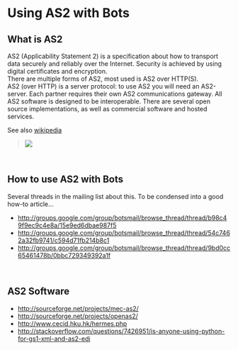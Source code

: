 # Using AS2 with Bots #

## What is AS2 ##
AS2 (Applicability Statement 2) is a specification about how to transport data securely and reliably over the Internet. Security is achieved by using digital certificates and encryption.<br>
There are multiple forms of AS2, most used is AS2 over HTTP(S).<br>
AS2 (over HTTP) is a server protocol: to use AS2 you will need an AS2-server. Each partner requires their own AS2 communications gateway. All AS2 software is designed to be interoperable. There are several open source implementations, as well as commercial software and hosted services.<br>

See also <a href='http://en.wikipedia.org/wiki/AS2'>wikipedia</a>

<blockquote><img src='http://www.as2basics.co.uk/images/as2-b2b-implementation.gif' /></blockquote>


<br>
<h2>How to use AS2 with Bots</h2>

Several threads in the mailing list about this. To be condensed into a good how-to article...<br>
<ul><li><a href='http://groups.google.com/group/botsmail/browse_thread/thread/b98c49f9ec9c4e8a/15e9ed6dbae987f5'>http://groups.google.com/group/botsmail/browse_thread/thread/b98c49f9ec9c4e8a/15e9ed6dbae987f5</a>
</li><li><a href='http://groups.google.com/group/botsmail/browse_thread/thread/54c7462a32fb9741/c594d71fb214b8c1'>http://groups.google.com/group/botsmail/browse_thread/thread/54c7462a32fb9741/c594d71fb214b8c1</a>
</li><li><a href='http://groups.google.com/group/botsmail/browse_thread/thread/9bd0cc65461478b/0bbc729349392a1f'>http://groups.google.com/group/botsmail/browse_thread/thread/9bd0cc65461478b/0bbc729349392a1f</a></li></ul>

<br>
<h2>AS2 Software</h2>
<ul><li><a href='http://sourceforge.net/projects/mec-as2/'>http://sourceforge.net/projects/mec-as2/</a>
</li><li><a href='http://sourceforge.net/projects/openas2/'>http://sourceforge.net/projects/openas2/</a>
</li><li><a href='http://www.cecid.hku.hk/hermes.php'>http://www.cecid.hku.hk/hermes.php</a>
</li><li><a href='http://stackoverflow.com/questions/7426951/is-anyone-using-python-for-gs1-xml-and-as2-edi'>http://stackoverflow.com/questions/7426951/is-anyone-using-python-for-gs1-xml-and-as2-edi</a>
<a href='Hidden comment: 
hje: checked this, but as2 server skips checks; checks are available in commercial edition (private conversation with patrice). This is not good, as2 is supposed to be secure. will check this better.
http://code.google.com/p/babelas2/
'></a>